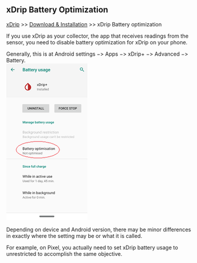 ## xDrip Battery Optimization
[xDrip](../README.md) >> [Download & Installation](./Installation_page.md) >> xDrip Battery optimization  
  
If you use xDrip as your collector, the app that receives readings from the sensor, you need to disable battery optimization for xDrip on your phone.  
  
Generally, this is at Android settings &#8722;> Apps &#8722;> xDrip+ &#8722;> Advanced &#8722;> Battery.  
![](./images/dis-bat-opt.png)  
  
Depending on device and Android version, there may be minor differences in exactly where the setting may be or what it is called.  
  
For example, on Pixel, you actually need to set xDrip battery usage to unrestricted to accomplish the same objective.  
  
